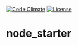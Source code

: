 [![Code Climate](https://codeclimate.com/github/AVGTechnologies/node_starter/badges/gpa.svg)](https://codeclimate.com/github/AVGTechnologies/node_starter)
[![License](license-apache-2.svg)](https://github.com/AVGTechnologies/node_starter/blob/master/LICENCE)

# node_starter
